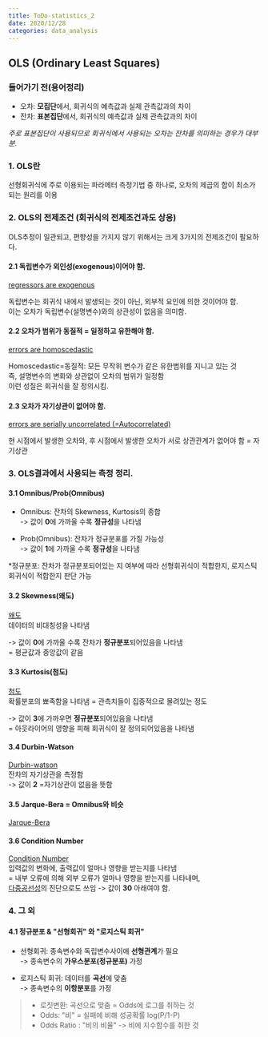 ```yaml
---
title: ToDo-statistics_2
date: 2020/12/28
categories: data_analysis
---
```


## OLS (Ordinary Least Squares)

### 들어가기 전(용어정리)
- 오차: **모집단**에서, 회귀식의 예측값과 실제 관측값과의 차이
- 잔차: **표본집단**에서, 회귀식의 예측값과 실제 관측값과의 차이

*주로 표본집단이 사용되므로 회귀식에서 사용되는 오차는 잔차를 의미하는 경우가 대부분.*

### 1. OLS란
선형회귀식에 주로 이용되는 파라메터 측정기법 중 하나로,
오차의 제곱의 합이 최소가 되는 원리를 이용

### 2. OLS의 전제조건 (회귀식의 전제조건과도 상응)

OLS추정이 일관되고, 편향성을 가지지 않기 위해서는 크게 3가지의 전제조건이 필요하다.

#### 2.1 독립변수가 외인성(exogenous)이어야 함.
[regressors are exogenous](https://en.wikipedia.org/wiki/Endogeneity_(econometrics))

독립변수는 회귀식 내에서 발생되는 것이 아닌, 외부적 요인에 의한 것이어야 함.<br>
이는 오차가 독립변수(설명변수)와의 상관성이 없음을 의미함.

#### 2.2 오차가 범위가 동질적 = 일정하고 유한해야 함.
[errors are homoscedastic](https://www.statisticssolutions.com/homoscedasticity/)

Homoscedastic=동질적: 모든 무작위 변수가 같은 유한범위를 지니고 있는 것<br>
즉, 설명변수의 변화와 상관없이 오차의 범위가 일정함<br>
이런 성질은 회귀식을 잘 정의시킴.

#### 2.3 오차가 자기상관이 없어야 함.
[errors are serially uncorrelated (=Autocorrelated)](https://en.wikipedia.org/wiki/Autocorrelation)

현 시점에서 발생한 오차와, 후 시점에서 발생한 오차가 서로 상관관계가 없어야 함
= 자기상관

### 3. OLS결과에서 사용되는 측정 정리.

#### 3.1 Omnibus/Prob(Omnibus)
- Omnibus: 잔차의 Skewness, Kurtosis의 종합<br>
           -> 값이 **0**에 가까울 수록 **정규성**을 나타냄
           
- Prob(Omnibus): 잔차가 정규분포를 가질 가능성<br>
           -> 값이 **1**에 가까울 수록 **정규성**을 나타냄
        
 
 *정규분포: 잔차가 정규분포되어있는 지 여부에 따라 선형휘귀식이 적합한지, 로지스틱 회귀식이 적합한지 판단 가능
 
 #### 3.2 Skewness(왜도)
 [왜도](https://ko.wikipedia.org/wiki/%EB%B9%84%EB%8C%80%EC%B9%AD%EB%8F%84)<br>
 데이터의 비대칭성을 나타냄<br>
 
 -> 값이 **0**에 가까울 수록 잔차가 **정규분포**되어있음을 나타냄<br>
= 평균값과 중앙값이 같음
 
 #### 3.3 Kurtosis(첨도)
 [첨도](https://ko.wikipedia.org/wiki/%EC%B2%A8%EB%8F%84)<br>
 확률분포의 뾰족함을 나타냄 = 관측치들이 집중적으로 몰려있는 정도<br>
 
 -> 값이 **3**에 가까우면 **정규분포**되어있음을 나타냄<br>
 = 아웃라이어의 영향을 피해 회귀식이 잘 정의되어있음을 나타냄
 
 #### 3.4 Durbin-Watson
 [Durbin-watson](https://en.wikipedia.org/wiki/Durbin%E2%80%93Watson_statistic)<br>
 잔차의 자기상관을 측정함<br>
 -> 값이 **2** =자기상관이 없음을 뜻함
 
 #### 3.5 Jarque-Bera = Omnibus와 비슷
 [Jarque-Bera](https://en.wikipedia.org/wiki/Jarque%E2%80%93Bera_test)
 
 
 #### 3.6 Condition Number
 [Condition Number](https://en.wikipedia.org/wiki/Condition_number)<br>
 입력값의 변화에, 출력값이 얼마나 영향을 받는지를 나타냄<br>
 = 내부 오류에 의해 외부 오류가 얼마나 영향을 받는지를 나타내며,<br>
   [다중공선성](https://ko.wikipedia.org/wiki/%EB%8B%A4%EC%A4%91%EA%B3%B5%EC%84%A0%EC%84%B1)의 진단으로도 쓰임
 -> 값이 **30** 아래여야 함.
 
 
  ### 4. 그 외
  
  #### 4.1 정규분포 & "선형회귀" 와 "로지스틱 회귀"
  - 선형회귀: 종속변수와 독립변수사이에 **선형관계**가 필요<br>
    -> 종속변수의 **가우스분포(정규분포)** 가정
    
  - 로지스틱 회귀: 데이터를 **곡선**에 맞춤<br>
    -> 종속변수의 **이항분포**를 가정
  
  > - 로짓변환: 곡선으로 맞춤 = Odds에 로그를 취하는 것<br>
  > - Odds: "비" =  실패에 비해 성공확률  log(P/1-P)<br>
  > - Odds Ratio : "비의 비율"  -> 비에 지수함수를 취한 것
 
 
 
 
 
